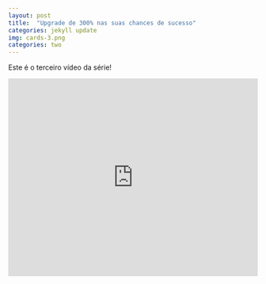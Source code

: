 ```yaml
---
layout: post
title:  "Upgrade de 300% nas suas chances de sucesso"
categories: jekyll update
img: cards-3.png
categories: two
---
```


Este é o terceiro vídeo da série! 

<div class='embed-container'>
<iframe style="width: 100% !important; height: 400px"  src="https://www.youtube.com/embed/cgEZN9uuw6A" frameborder="0" allowfullscreen></iframe>
</div>
